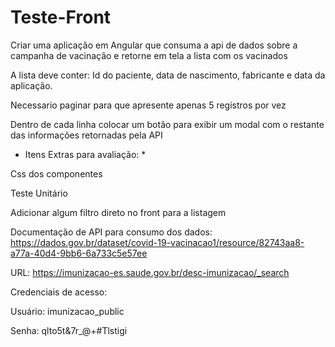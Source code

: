 # Teste-Front
 
Criar uma aplicação em Angular que consuma a api de dados sobre a campanha de vacinação e retorne em tela a lista com os vacinados 

A lista deve conter: Id do paciente, data de nascimento, fabricante e data da aplicação.

Necessario paginar para que apresente apenas 5 registros por vez

Dentro de cada linha colocar um botão para exibir um modal com o restante das informações retornadas pela API

* Itens Extras para avaliação: *

Css dos componentes

Teste Unitário

Adicionar algum filtro direto no front para a listagem

Documentação de API para consumo dos dados:
https://dados.gov.br/dataset/covid-19-vacinacao1/resource/82743aa8-a77a-40d4-9bb6-6a733c5e57ee

URL: https://imunizacao-es.saude.gov.br/desc-imunizacao/_search

Credenciais de acesso:

Usuário: imunizacao_public

Senha: qlto5t&7r_@+#Tlstigi
